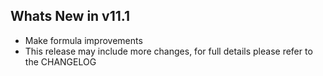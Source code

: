 Whats New in v11.1
--------------------------
- Make formula improvements
- This release may include more changes, for full details please refer to the CHANGELOG
